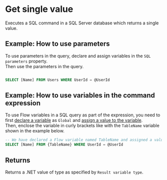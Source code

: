 # Get single value

Executes a SQL command in a SQL Server database which returns a single value.

## Example: How to use parameters

To use parameters in the query, declare and assign variables in the `SQL parameters` property.  
Then use the parameters in the query.

```sql

SELECT [Name] FROM Users WHERE UserId = @UserId

```

## Example: How to use variables in the command expression

To use Flow variables in a SQL query as part of the expression, you need to first [declare a variable](../built-in/declare-variable.md) as `Global` and [assign a value to the variable](../built-in/set-variable.md).  
Then, enclose the variable in curly brackets like with the `TableName` variable shown in the example below.

```sql
-- We have declared a Flow variable named TableName and assigned a value to it in a previous action.
SELECT [Name] FROM {TableName} WHERE UserId = @UserId
```

## Returns

Returns a .NET value of type as specified by `Result variable type`.
